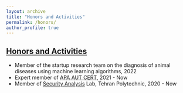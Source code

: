 ```yaml
---
layout: archive
title: "Honors and Activities"
permalink: /honors/
author_profile: true
---
```



<a href="/honors"  class='header-color'>Honors and Activities</a>
----
<ul class='twocol' markdown='1'>
<li> Member of the startup research team on the diagnosis of animal diseases using machine learning algorithms, 2022 </li>
<li> Expert member of <a href="https://apa.aut.ac.ir/en/">APA AUT CERT</a>, 2021 - Now </li>
<li> Member of <a href="http://atlas.aut.ac.ir/en/index.html">Security Analysis</a> Lab, Tehran Polytechnic, 2020 - Now </li>
</ul>
